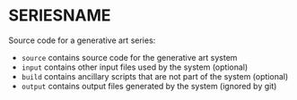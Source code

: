 # SERIESNAME

Source code for a generative art series:

- `source` contains source code for the generative art system
- `input` contains other input files used by the system (optional)
- `build` contains ancillary scripts that are not part of the system (optional)
- `output` contains output files generated by the system (ignored by git)
